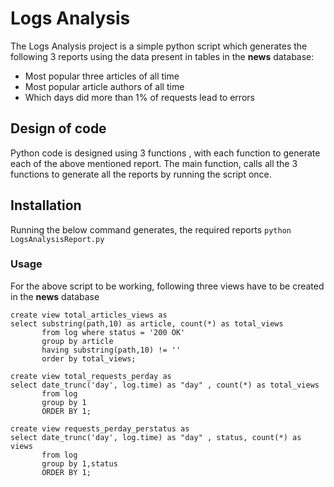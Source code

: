 # Logs Analysis 

The Logs Analysis project is a simple python script which generates the following 3 reports using the data present in tables in the **news** database:
- Most popular three articles of all time
- Most popular article authors of all time
- Which days did more than 1% of requests lead to errors

## Design of code
Python code is designed using 3 functions , with each function to generate each of the above mentioned report. The main function, calls all the 3 functions to generate all the reports by running the script once.

## Installation
Running the below command generates, the required reports
`python LogsAnalysisReport.py`

### Usage

For the above script to be working, following three views have to be created in the **news** database
```
create view total_articles_views as 
select substring(path,10) as article, count(*) as total_views 
       from log where status = '200 OK' 
       group by article 
       having substring(path,10) != '' 
       order by total_views;
```
```
create view total_requests_perday as 
select date_trunc('day', log.time) as "day" , count(*) as total_views 
       from log 
       group by 1 
       ORDER BY 1;
```
```
create view requests_perday_perstatus as 
select date_trunc('day', log.time) as "day" , status, count(*) as views 
       from log 
       group by 1,status 
       ORDER BY 1;
```       
       